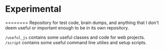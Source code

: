 # Experimental
========
Repository for test code, brain dumps, and anything that I don't deem useful
or important enough to be in its own repository.

`/useful_js` contains some useful classes and code for web projects.
`/script` contains some useful command line utilies and setup scripts.

